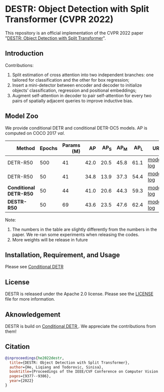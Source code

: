 # DESTR: Object Detection with Split Transformer (CVPR 2022)

This repository is an official implementation of the CVPR 2022 paper "[DESTR: Object Detection with Split Transformer](https://openaccess.thecvf.com/content/CVPR2022/papers/He_DESTR_Object_Detection_With_Split_Transformer_CVPR_2022_paper.pdf)". 

## Introduction

Contributions:
1. Split estimation of cross attention into two independent branches: one tailored for classification and the other for box regression;
2. Insert a mini-detector between encoder and decoder to initialize objects’ classification, regression and positional embeddings;
3. Augment self-attention in decoder to pair self-attention for every two pairs of spatially adjacent queries to improve inductive bias.

## Model Zoo

We provide conditional DETR and conditional DETR-DC5 models.
AP is computed on COCO 2017 *val*.

<table>
  <thead>
    <tr style="text-align: right;">
      <th>Method</th>
      <th>Epochs</th>
      <th>Params (M)</th>
      <th>AP</th>
      <th>AP<sub>S</sub></th>
      <th>AP<sub>M</sub></th>
      <th>AP<sub>L</sub></th>
      <th>URL</th>
    </tr>
  </thead>
  <tbody>
    <tr>
      <td>DETR-R50</td>
      <td>500</td>
      <td>41</td>
      <td>42.0</td>
      <td>20.5</td>
      <td>45.8</td>
      <td>61.1</td>
      <td><a href="https://dl.fbaipublicfiles.com/detr/detr-r50-e632da11.pth">model</a> <br/> <a href="https://dl.fbaipublicfiles.com/detr/logs/detr-r50_log.txt">log</a></td>
    </tr>
    <tr>
      <td>DETR-R50</td>
      <td>50</td>
      <td>41</td>
      <td>34.8</td>
      <td>13.9</td>
      <td>37.3</td>
      <td>54.4</td>
      <td><a href="https://pkueducn-my.sharepoint.com/:u:/g/personal/pkucxk_pku_edu_cn/EWH1OGLL4N5DufAj4ncYuigB8q62uEw6I10G-d7OD7q09A?e=SVbj7O">model</a> <br/> <a href="https://pkueducn-my.sharepoint.com/:t:/g/personal/pkucxk_pku_edu_cn/EdkDyyp9TvZIh813TR-Z4oYBYb-BfjHrsH66vqiX4IvdFA?e=SPSaec">log</a></td>
    </tr>
    <tr>
      <td><b>Conditional DETR-R50</b></td>
      <td>50</td>
      <td>44</td>
      <td>41.0</td>
      <td>20.6</td>
      <td>44.3</td>
      <td>59.3</td>
      <td><a href="https://pkueducn-my.sharepoint.com/:u:/g/personal/pkucxk_pku_edu_cn/EXaUwp6Qt29Mub0bVOExLusBlyqqyO7qCIQfVWclbOGulw?e=IrJ1Sg">model</a> <br/> <a href="https://pkueducn-my.sharepoint.com/:t:/g/personal/pkucxk_pku_edu_cn/EZR-UQF8kB5Nl0V2ojr4QgwBjTOVYcxfGrRLbQwuw-2rYA?e=Bfd6i6">log</a></td>
    </tr>
    <tr>
      <td><b>DESTR-R50</b></td>
      <td>50</td>
      <td>69</td>
      <td>43.6</td>
      <td>23.5</td>
      <td>47.6</td>
      <td>62.4</td>
      <td><a href="https://drive.google.com/file/d/1B-dZyu0a1F4Q20whfVz8orWBqj9XNX_1/view?usp=sharing">model</a> <br/> <a href="https://drive.google.com/file/d/1kWkwIplM3NjVXLWKP-zERLOLWOVeiVUJ/view?usp=sharing">log</a></td>
    </tr>
  </tbody>
</table>

Note: 
1. The numbers in the table are slightly differently
   from the numbers in the paper. We re-ran some experiments when releasing the codes.
2. More weights will be release in future



## Installation, Requirement, and Usage
Please see <a href="https://github.com/Atten4Vis/ConditionalDETR">Conditional DETR </a>

## License

DESTR is released under the Apache 2.0 license. Please see the [LICENSE](LICENSE) file for more information.

## Aknowledgement
DESTR is build on <a href="https://github.com/Atten4Vis/ConditionalDETR">Conditional DETR </a>. We appreciate the contributions from them!


## Citation

```bibtex
@inproceedings{he2022destr,
  title={DESTR: Object Detection with Split Transformer},
  author={He, Liqiang and Todorovic, Sinisa},
  booktitle={Proceedings of the IEEE/CVF Conference on Computer Vision and Pattern Recognition},
  pages={9377--9386},
  year={2022}
}
```

